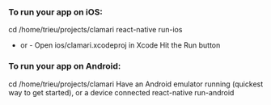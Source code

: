 ### To run your app on iOS:
  cd /home/trieu/projects/clamari
  react-native run-ios
  - or -
  Open ios/clamari.xcodeproj in Xcode
  Hit the Run button
### To run your app on Android:
  cd /home/trieu/projects/clamari
  Have an Android emulator running (quickest way to get started), or a device connected
  react-native run-android
